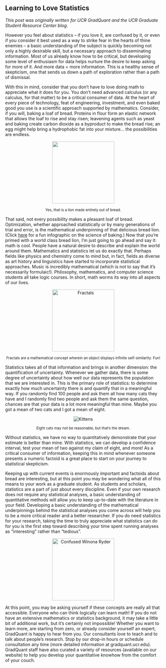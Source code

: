 ## Learning to Love Statistics

*This post was originally written for UCR GradQuant and the UCR Graduate Student Resource Center blog.*

However you feel about statistics – if you love it, are confused by it, or even if you consider it best used as a way to strike fear in the hearts of thine enemies – a basic understanding of the subject is quickly becoming not only a highly desirable skill, but a necessary approach to disseminating information. Most of us already know how to be critical, but developing some level of enthusiasm for data helps nurture the desire to keep asking for more of it. And more data = more information. This is a healthy sense of skepticism, one that sends us down a path of exploration rather than a path of dismissal. 

With this in mind, consider that you don’t have to love doing math to appreciate what it does for you. You don’t need advanced calculus (or any calculus, for that matter) to be a critical consumer of data. At the heart of every piece of technology, feat of engineering, investment, and even baked good you use is a scientific approach supported by mathematics. 
Consider, if you will, baking a loaf of bread. Proteins in flour form an elastic network that allows the loaf to rise and stay risen; leavening agents such as yeast and baking create carbon dioxide as a byproduct to make the bread rise; an egg might help bring a hydrophobic fat into your mixture… the possibilities are endless. 

<p align="center"><img src="https://media.giphy.com/media/26gJAuwR7TAz5NRy8/giphy.gif" height="200"></p>
<p align="center"><small>Yes, that is a lion made entirely out of bread.</small></p>

That said, not every possibility makes a pleasant loaf of bread. Optimization, whether approached statistically or by many generations of trial and error, is the mathematical underpinning of that delicious bread lion. (Click <a href="http://www.berries.com/blog/science-of-baking">here</a> for a fun infographic on the science of baking.)
Now that you’re primed with a world class bread lion, I’m just going to go ahead and say it: math is cool. People have a natural desire to describe and explain the world around them. Mathematics and statistics let us do exactly that. Perhaps fields like physics and chemistry come to mind but, in fact, fields as diverse as art history and linguistics have started to incorporate statistical approaches. Music is incredibly mathematical (which is not to say that it’s necessarily formulaic!). Philosophy, mathematics, and computer science students all take logic courses. In short, math worms its way into all aspects of our lives.

<p align="center"><img src="http://giphygifs.s3.amazonaws.com/media/i8LQDpYfnzYWc/giphy.gif" alt="Fractals" width="200"></p>
<p align="center"><small>Fractals are a mathematical concept wherein an object displays infinite self-similarity. Fun!</small></p>

Statistics takes all of that information and brings in another dimension: the quantification of uncertainty. Whenever we gather data, there is some degree of uncertainty about how well our data represents the population that we are interested in. This is the primary role of statistics: to determine exactly how much uncertainty there is and quantify that in a meaningful way. If you randomly find 100 people and ask them all how many cats they have and I randomly find two people and ask them the same question, chances are that your data is a lot more meaningful than mine. Maybe you got a mean of two cats and I got a mean of eight. 

<p align="center"><img src="http://giphygifs.s3.amazonaws.com/media/40Fpxgn6Yq640/giphy.gif" alt="Kittens"></p>
<p align="center"><small>Eight cats may not be reasonable, but that’s the dream.</small></p>

Without statistics, we have no way to quantitatively demonstrate that your estimate is better than mine. With statistics, we can develop a confidence interval, test your mean of two against my claim of eight, and more! As a critical consumer of information, keeping this in mind whenever someone presents a numeric factoid is a great place to start on your journey to statistical skepticism. 

Keeping up with current events is enormously important and factoids about bread are interesting, but at this point you may be wondering what all of this means to your work as a graduate student. As students and scholars, statistics are a part of just about every discipline. Even if your own research does not require any statistical analyses, a basic understanding of quantitative methods will allow you to keep up-to-date with the literature in your field. Developing a basic understanding of the mathematical underpinnings behind the statistical analyses you come across will help you to be a more critical reader and a better researcher. If you do need statistics for your research, taking the time to truly appreciate what statistics can do for you is the first step toward describing your time spent running analyses as “interesting” rather than “tedious”.

<p align="center"><img src="https://media.giphy.com/media/26xBI73gWquCBBCDe/giphy.gif" alt="Confused Winona Ryder" height="200" ></p>

At this point, you may be asking yourself if these concepts are really all that accessible. Everyone who can think logically can learn math! If you do not have an extensive mathematics or statistics background, it may take a little bit of additional work, but it’s certainly not impossible! Whether you want to learn more, are starting from zero, or already consider yourself an expert, GradQuant is happy to hear from you. Our consultants love to teach and to talk about people’s research. Stop by our drop-in hours or schedule consultation any time (more detailed information at gradquant.ucr.edu). GradQuant staff have also curated a variety of resources (available on our website) to help you develop your quantitative knowhow from the comfort of your couch. 
